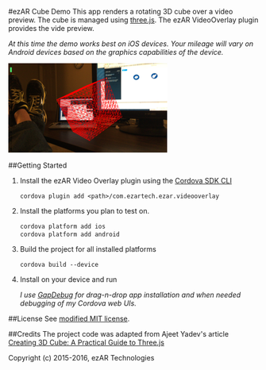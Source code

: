 #ezAR Cube Demo
This app renders a rotating 3D cube over a video preview. The cube is managed using 
[three.js](http://threejs.org/). The ezAR VideoOverlay plugin provides the vide preview.  
  
*At this time the demo works best on iOS devices. Your mileage will vary on Android devices based on the 
graphics capabilities of the device.* 
  
![screenshot](screenshot.png)


##Getting Started
1. Install the ezAR Video Overlay plugin using the [Cordova SDK CLI](https://cordova.apache.org/)
    ```
    cordova plugin add <path>/com.ezartech.ezar.videooverlay
    ```
2. Install the platforms you plan to test on.
    ```
    cordova platform add ios
    cordova platform add android
    ```
3. Build the project for all installed platforms
    ```
    cordova build --device
    ```
4. Install on your device and run
  
    *I use [GapDebug](https://www.genuitec.com/products/gapdebug/) for drag-n-drop 
    app installation and when needed debugging of my Cordova web UIs.*
  
##License
See [modified MIT license](LICENSE).  
  
##Credits
The project code was adapted from Ajeet Yadev's article 
[Creating 3D Cube: A Practical Guide to Three.js](http://www.awwwards.com/creating-3d-cube-a-practical-guide-to-three-js-with-live-demo.html)  
  
Copyright (c) 2015-2016, ezAR Technologies